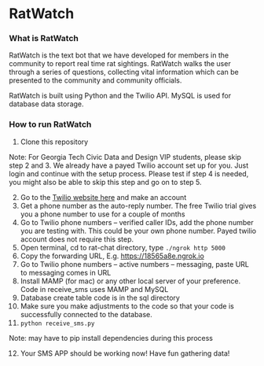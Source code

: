 # RatWatch

### What is RatWatch

RatWatch is the text bot that we have developed for members in the community to report real time rat sightings. RatWatch walks the user through a series of questions, collecting vital information which can be presented to the community and community officials. 

RatWatch is built using Python and the Twilio API. MySQL is used for database data storage.

### How to run RatWatch

1. Clone this repository

Note: For Georgia Tech Civic Data and Design VIP students, please skip step 2 and 3. We already have a payed Twilio account set up for you. Just login and continue with the setup process. Please test if step 4 is needed, you might also be able to skip this step and go on to step 5.

2. Go to the [Twilio website here](http://www.twilio.com) and make an account
3. Get a phone number as the auto-reply number. The free Twilio trial gives you a phone number to use for a couple of months
4. Go to Twilio phone numbers – verified caller IDs, add the phone number you are testing with. This could be your own phone number. Payed twilio account does not require this step.
5. Open terminal, cd to rat-chat directory, type `./ngrok http 5000`
6. Copy the forwarding URL, E.g. https://18565a8e.ngrok.io
7. Go to Twilio phone numbers – active numbers – messaging, paste URL to messaging comes in URL
8. Install MAMP (for mac) or any other local server of your preference. Code in receive_sms uses MAMP and MySQL
9. Database create table code is in the sql directory
10. Make sure you make adjustments to the code so that your code is successfully connected to the database.
11. `python receive_sms.py`

Note: may have to pip install dependencies during this process

12. Your SMS APP should be working now! Have fun gathering data!
